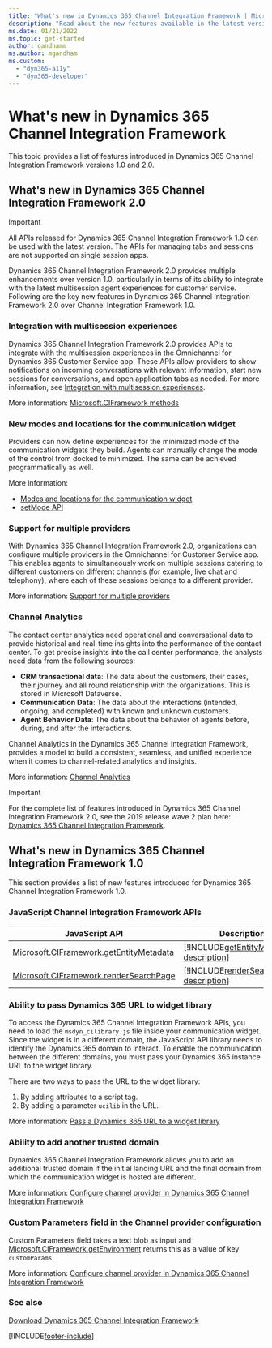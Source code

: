 ```yaml
---
title: "What's new in Dynamics 365 Channel Integration Framework | MicrosoftDocs"
description: "Read about the new features available in the latest versions of Dynamics 365 Channel Integration Framework."
ms.date: 01/21/2022
ms.topic: get-started
author: gandhamm
ms.author: mgandham
ms.custom: 
  - "dyn365-a11y"
  - "dyn365-developer"
---
```


# What's new in Dynamics 365 Channel Integration Framework

This topic provides a list of features introduced in Dynamics 365 Channel Integration Framework versions 1.0 and 2.0.

## What's new in Dynamics 365 Channel Integration Framework 2.0

> [!IMPORTANT]
> All APIs released for Dynamics 365 Channel Integration Framework 1.0 can be used with the latest version. The APIs for managing tabs and sessions are not supported on single session apps.

Dynamics 365 Channel Integration Framework 2.0 provides multiple enhancements over version 1.0, particularly in terms of its ability to integrate with the latest multisession agent experiences for customer service. Following are the key new features in Dynamics 365 Channel Integration Framework 2.0 over Channel Integration Framework 1.0.

### Integration with multisession experiences

Dynamics 365 Channel Integration Framework 2.0 provides APIs to integrate with the multisession experiences in the Omnichannel for Dynamics 365 Customer Service app. These APIs allow providers to show notifications on incoming conversations with relevant information, start new sessions for conversations, and open application tabs as needed. For more information, see [Integration with multisession experiences](../../channel-integration-framework/v2/administer/integration-multi-session-experiences.md).

More information: [Microsoft.CIFramework methods](../../channel-integration-framework/v1/develop/reference/microsoft-ciframework.md)

### New modes and locations for the communication widget

Providers can now define experiences for the minimized mode of the communication widgets they build. Agents can manually change the mode of the control from docked to minimized. The same can be achieved programmatically as well. 

More information: 
- [Modes and locations for the communication widget](../../channel-integration-framework/v2/administer/modes-communication-widget.md) 
- [setMode API](../../channel-integration-framework/v2/develop/reference/microsoft-ciframework/setMode.md)

### Support for multiple providers

With Dynamics 365 Channel Integration Framework 2.0, organizations can configure multiple providers in the Omnichannel for Customer Service app. This enables agents to simultaneously work on multiple sessions catering to different customers on different channels (for example, live chat and telephony), where each of these sessions belongs to a different provider.  

More information: [Support for multiple providers](../../channel-integration-framework/v2/administer/support-multiple-providers.md)

### Channel Analytics

The contact center analytics need operational and conversational data to provide historical and real-time insights into the performance of the contact center. To get precise insights into the call center performance, the analysts need data from the following sources: 

- **CRM transactional data**: The data about the customers, their cases, their journey and all round relationship with the organizations. This is stored in Microsoft Dataverse.
- **Communication Data**: The data about the interactions (intended, ongoing, and completed) with known and unknown customers.
- **Agent Behavior Data**: The data about the behavior of agents before, during, and after the interactions. 

Channel Analytics in the Dynamics 365 Channel Integration Framework, provides a model to build a consistent, seamless, and unified experience when it comes to channel-related analytics and insights.

More information: [Channel Analytics](../../channel-integration-framework/v2/administer/channel-analytics.md)

> [!IMPORTANT]
> For the complete list of features introduced in Dynamics 365 Channel Integration Framework 2.0, see the 2019 release wave 2 plan here: [Dynamics 365 Channel Integration Framework](/dynamics365-release-plan/2019wave2/dynamics365-customer-service/channel-integration-framework-v2).

## What's new in Dynamics 365 Channel Integration Framework 1.0

This section provides a list of new features introduced for Dynamics 365 Channel Integration Framework 1.0.

### JavaScript Channel Integration Framework APIs

| JavaScript API | Description |
|-----|-----|
| [Microsoft.CIFramework.getEntityMetadata](../../channel-integration-framework/v1/develop/reference/microsoft-ciframework/getEntityMetadata.md) | [!INCLUDE[getEntityMetadata-description](reference/microsoft-ciframework/includes/getEntityMetadata-description.md)] |
| [Microsoft.CIFramework.renderSearchPage](../../channel-integration-framework/v1/develop/reference/microsoft-ciframework/renderSearchPage.md) | [!INCLUDE[renderSearchPage-description](reference/microsoft-ciframework/includes/renderSearchPage-description.md)] |

### Ability to pass Dynamics 365 URL to widget library

To access the Dynamics 365 Channel Integration Framework APIs, you need to load the `msdyn_cilibrary.js` file inside your communication widget. Since the widget is in a different domain, the JavaScript API library needs to identify the Dynamics 365 domain to interact. To enable the communication between the different domains, you must pass your Dynamics 365 instance URL to the widget library.

There are two ways to pass the URL to the widget library:

1. By adding attributes to a script tag.
2. By adding a parameter `ucilib` in the URL.

More information: [Pass a Dynamics 365 URL to a widget library](../../channel-integration-framework/v1/administer/pass-url-widget-library.md)

### Ability to add another trusted domain

Dynamics 365 Channel Integration Framework allows you to add an additional trusted domain if the initial landing URL and the final domain from which the communication widget is hosted are different. 

More information: [Configure channel provider in Dynamics 365 Channel Integration Framework](../../channel-integration-framework/v1/administer/configure-channel-provider-channel-integration-framework.md)

### Custom Parameters field in the Channel provider configuration

Custom Parameters field takes a text blob as input and [Microsoft.CIFramework.getEnvironment](../../channel-integration-framework/v1/develop/reference/microsoft-ciframework/getEnvironment.md) returns this as a value of key `customParams`. 

More information: [Configure channel provider in Dynamics 365 Channel Integration Framework](../../channel-integration-framework/v1/administer/configure-channel-provider-channel-integration-framework.md)

### See also

[Download Dynamics 365 Channel Integration Framework](https://go.microsoft.com/fwlink/p/?linkid=2050102)  

[!INCLUDE[footer-include](../../includes/footer-banner.md)]
